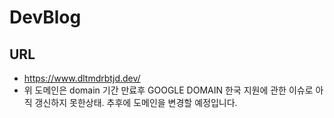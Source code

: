 # DevBlog

## URL
- https://www.dltmdrbtjd.dev/
- 위 도메인은 domain 기간 만료후 GOOGLE DOMAIN 한국 지원에 관한 이슈로 아직 갱신하지 못한상태. 추후에 도메인을 변경할 예정입니다.
